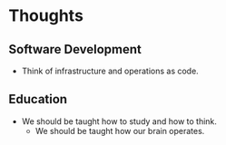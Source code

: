 # Thoughts

## Software Development

* Think of infrastructure and operations as code.

## Education
* We should be taught how to study and how to think.
  * We should be taught how our brain operates.
